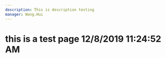 ```yaml
---
description: This is description testing
manager: Wang.Hui
---
```

# this is a test page 12/8/2019 11:24:52 AM
